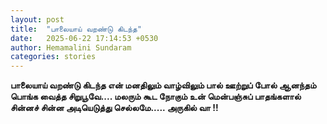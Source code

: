 ```yaml
---
layout: post
title:  "பாலையாய் வறண்டு கிடந்த"
date:   2025-06-22 17:14:53 +0530
author: Hemamalini Sundaram
categories: stories
---
```


**பாலையாய் வறண்டு கிடந்த என் மனதிலும் வாழ்விலும் பால் ஊற்றுப் போல் ஆனந்தம் பொங்க வைத்த
சிறுபூவே\.... மலரும் கூட நோகும் உன் மென்பஞ்சுப் பாதங்களால் சின்னச் சின்ன அடியெடுத்து
செல்லமே\..... அருகில் வா !!**
